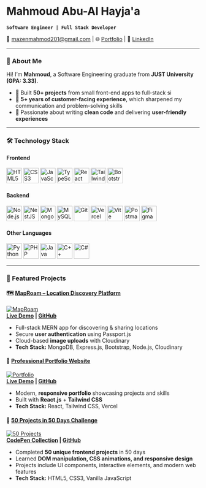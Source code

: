 # Mahmoud Abu-Al Hayja'a
**`Software Engineer | Full Stack Developer`**

📩 mazenmahmod201@gmail.com | 🌐 [Portfolio](https://mahmoud-portfolio-henna.vercel.app/) | 💼 [LinkedIn](https://www.linkedin.com/in/mahmoud-abu-al-hayja%E2%80%99a-30a270275/)

---

### 👋 About Me
Hi! I’m **Mahmoud**, a Software Engineering graduate from **JUST University (GPA: 3.33)**.  

- 🚀 Built **50+ projects** from small front-end apps to full-stack si  
- 🤝 **5+ years of customer-facing experience**, which sharpened my communication and problem-solving skills  
- 🎯 Passionate about writing **clean code** and delivering **user-friendly experiences**  

---

### 🛠️ Technology Stack

#### Frontend
<p align="left">
  <img src="https://www.svgrepo.com/show/452228/html-5.svg" alt="HTML5" width="40"/>
  <img src="https://www.svgrepo.com/show/452185/css-3.svg" alt="CSS3" width="40"/>
  <img src="https://www.svgrepo.com/show/353925/javascript.svg" alt="JavaScript" width="40"/>
  <img src="https://www.svgrepo.com/show/354478/typescript-icon.svg" alt="TypeScript" width="40"/>
  <img src="https://www.svgrepo.com/show/452092/react.svg" alt="React" width="40"/>
  <img src="https://www.svgrepo.com/show/374118/tailwind.svg" alt="Tailwind CSS" width="40"/>
  <img src="https://www.svgrepo.com/show/353498/bootstrap.svg" alt="Bootstrap" width="40"/>
</p>

#### Backend
<p align="left">
  <img src="https://www.svgrepo.com/show/452075/node-js.svg" alt="Node.js" width="40"/>
  <img src="https://www.svgrepo.com/show/373872/nestjs.svg" alt="NestJS" width="40"/>
  <img src="https://www.svgrepo.com/show/331488/mongodb.svg" alt="MongoDB" width="40"/>
  <img src="https://www.svgrepo.com/show/303251/mysql-logo.svg" alt="MySQL" width="40"/>
  <img src="https://www.svgrepo.com/show/452210/git.svg" alt="Git" width="40"/>
  <img src="https://www.svgrepo.com/show/361653/vercel-logo.svg" alt="Vercel" width="40"/>
  <img src="https://www.svgrepo.com/show/374167/vite.svg" alt="Vite" width="40"/>
  <img src="https://www.svgrepo.com/show/354202/postman-icon.svg" alt="Postman" width="40"/>
  <img src="https://www.svgrepo.com/show/448222/figma.svg" alt="Figma" width="40"/>
</p>

#### Other Languages
<p align="left">
  <img src="https://www.svgrepo.com/show/452091/python.svg" alt="Python" width="40"/>
  <img src="https://www.svgrepo.com/show/452088/php.svg" alt="PHP" width="40"/>
  <img src="https://www.svgrepo.com/show/452234/java.svg" alt="Java" width="40"/>
  <img src="https://www.svgrepo.com/show/452183/cpp.svg" alt="C++" width="40"/>
  <img src="https://www.svgrepo.com/show/353622/c-sharp.svg" alt="C#" width="40"/>
</p>

---

### 🌟 Featured Projects

#### 🗺️ [MapRoam – Location Discovery Platform](https://jomap.onrender.com)
[![MapRoam](https://res.cloudinary.com/dqcv0p9p6/image/upload/v1749575325/Screenshot_1_zr3lzp.png)](https://jomap.onrender.com)  
**[Live Demo](https://jomap.onrender.com) | [GitHub](https://github.com/MahmoudMa2002/MapRoam)**
- Full-stack MERN app for discovering & sharing locations  
- Secure **user authentication** using Passport.js  
- Cloud-based **image uploads** with Cloudinary  
- **Tech Stack:** MongoDB, Express.js, Bootstrap, Node.js, Cloudinary

#### 💼 [Professional Portfolio Website](https://mahmoud-portfolio-henna.vercel.app/)
[![Portfolio](https://res.cloudinary.com/dqcv0p9p6/image/upload/v1750347434/Screenshot_4_kwyvnj.png)](https://mahmoud-portfolio-henna.vercel.app/)  
**[Live Demo](https://mahmoud-portfolio-henna.vercel.app/) | [GitHub](https://github.com/MahmoudMa2002/Mahmoud_Portfolio)**
- Modern, **responsive portfolio** showcasing projects and skills  
- Built with **React.js** + **Tailwind CSS**  
- **Tech Stack:** React, Tailwind CSS, Vercel

#### 🚀 [50 Projects in 50 Days Challenge](https://codepen.io/collection/YwEpgk)
[![50 Projects](https://res.cloudinary.com/dqcv0p9p6/image/upload/v1755782055/photo_2025-06-18_13-05-57_aswiba.jpg)](https://codepen.io/collection/YwEpgk)  
**[CodePen Collection](https://codepen.io/collection/YwEpgk) | [GitHub](https://github.com/MahmoudMa2002/50projects50days)**
- Completed **50 unique frontend projects** in 50 days  
- Learned **DOM manipulation, CSS animations, and responsive design**  
- Projects include UI components, interactive elements, and modern web features  
- **Tech Stack:** HTML5, CSS3, Vanilla JavaScript

